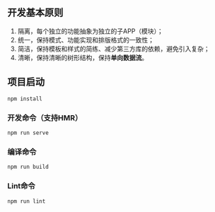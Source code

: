 ## 开发基本原则
1. 隔离，每个独立的功能抽象为独立的子APP（模块）；
2. 统一，保持模式、功能实现和排版格式的一致性；
3. 简洁，保持模板和样式的简练、减少第三方库的依赖，避免引入复杂；
4. 清晰，保持清晰的树形结构，保持**单向数据流**。


## 项目启动
```
npm install
```

### 开发命令（支持HMR）
```
npm run serve
```

### 编译命令
```
npm run build
```

### Lint命令
```
npm run lint
```

